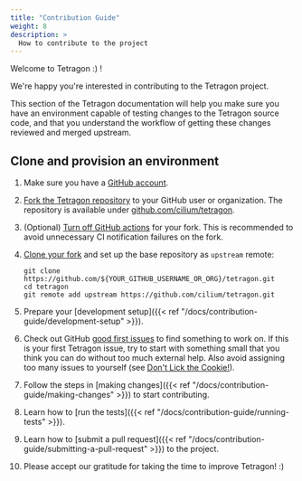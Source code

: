 ```yaml
---
title: "Contribution Guide"
weight: 8
description: >
  How to contribute to the project
---
```


Welcome to Tetragon :) !

We're happy you're interested in contributing to the Tetragon project.

This section of the Tetragon documentation will help you make sure you
have an environment capable of testing changes to the Tetragon source code,
and that you understand the workflow of getting these changes reviewed and
merged upstream.

## Clone and provision an environment

1. Make sure you have a [GitHub account](https://github.com/join).

2. [Fork the Tetragon repository](https://docs.github.com/en/pull-requests/collaborating-with-pull-requests/working-with-forks/fork-a-repo)
   to your GitHub user or organization. The repository is available under
   [github.com/cilium/tetragon](https://github.com/cilium/tetragon).

3. (Optional) [Turn off GitHub actions](https://docs.github.com/en/repositories/managing-your-repositorys-settings-and-features/enabling-features-for-your-repository/managing-github-actions-settings-for-a-repository#about-github-actions-permissions-for-your-repository)
   for your fork. This is recommended to avoid unnecessary CI notification
   failures on the fork.

4. [Clone your fork](https://docs.github.com/en/repositories/creating-and-managing-repositories/cloning-a-repository)
   and set up the base repository as `upstream` remote:

   ```shell
   git clone https://github.com/${YOUR_GITHUB_USERNAME_OR_ORG}/tetragon.git
   cd tetragon
   git remote add upstream https://github.com/cilium/tetragon.git
   ```

5. Prepare your [development setup]({{< ref "/docs/contribution-guide/development-setup" >}}).

6. Check out GitHub [good first issues](https://github.com/cilium/tetragon/issues?q=is%3Aopen+is%3Aissue+label%3A%22good+first+issue%22)
   to find something to work on. If this is your first Tetragon issue, try to
   start with something small that you think you can do without too much
   external help. Also avoid assigning too many issues to yourself (see [Don't
   Lick the Cookie!](https://www.redhat.com/en/blog/dont-lick-cookie)).

7. Follow the steps in [making changes]({{< ref "/docs/contribution-guide/making-changes" >}})
   to start contributing.

8. Learn how to [run the tests]({{< ref "/docs/contribution-guide/running-tests" >}}).

9. Learn how to [submit a pull request]({{< ref "/docs/contribution-guide/submitting-a-pull-request" >}})
   to the project.

10. Please accept our gratitude for taking the time to improve Tetragon! :)
